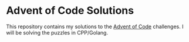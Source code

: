 # Advent of Code Solutions

This repository contains my solutions to the [Advent of Code](https://adventofcode.com/) challenges. I will be solving the puzzles in CPP/Golang. 

